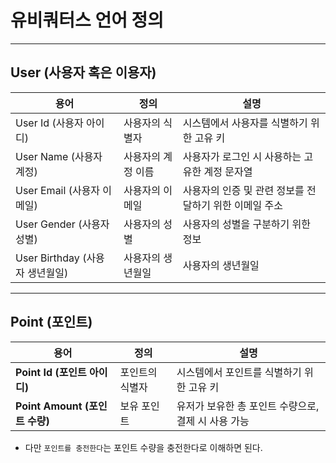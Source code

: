 # 유비쿼터스 언어 정의

---

## User (사용자 혹은 이용자)

| 용어                       | 정의         | 설명                              |
|--------------------------|------------|---------------------------------|
| User Id (사용자 아이디)        | 사용자의 식별자   | 시스템에서 사용자를 식별하기 위한 고유 키         |
| User Name (사용자 계정)       | 사용자의 계정 이름 | 사용자가 로그인 시 사용하는 고유한 계정 문자열      |
| User Email (사용자 이메일)     | 사용자의 이메일   | 사용자의 인증 및 관련 정보를 전달하기 위한 이메일 주소 |
| User Gender (사용자 성별)     | 사용자의 성별    | 사용자의 성별을 구분하기 위한 정보             |
| User Birthday (사용자 생년월일) | 사용자의 생년월일  | 사용자의 생년월일                       |

---

## Point (포인트)

| 용어                        | 정의       | 설명                             |
|---------------------------|----------|--------------------------------|
| **Point Id (포인트 아이디)**    | 포인트의 식별자 | 시스템에서 포인트를 식별하기 위한 고유 키        |
| **Point Amount (포인트 수량)** | 보유 포인트   | 유저가 보유한 총 포인트 수량으로, 결제 시 사용 가능 |
- 다만 `포인트를 충전한다`는 포인트 수량을 충전한다로 이해하면 된다.